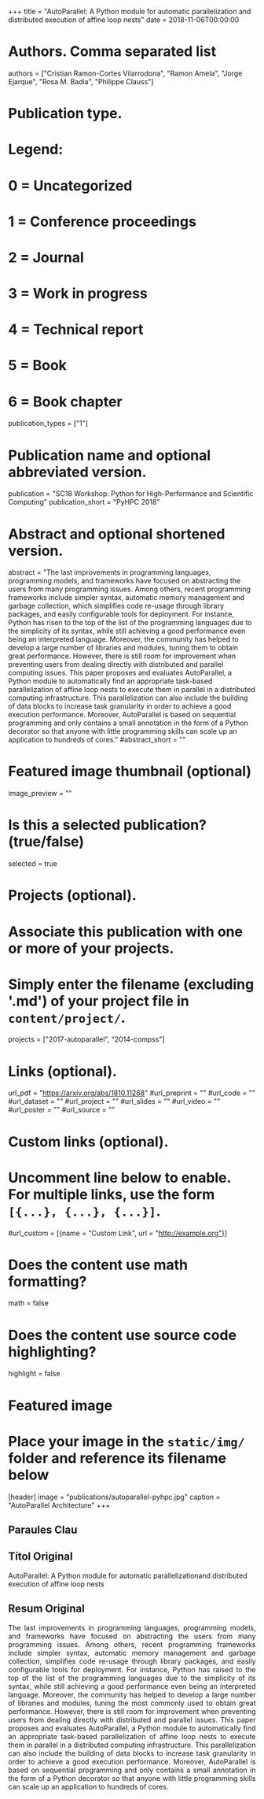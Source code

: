 +++
title = "AutoParallel: A Python module for automatic parallelization and distributed execution of affine loop nests"
date = 2018-11-06T00:00:00

# Authors. Comma separated list
authors = ["Cristian Ramon-Cortes Vilarrodona", "Ramon Amela", "Jorge Ejarque", "Rosa M. Badia", "Philippe Clauss"]

# Publication type.
# Legend:
# 0 = Uncategorized
# 1 = Conference proceedings
# 2 = Journal
# 3 = Work in progress
# 4 = Technical report
# 5 = Book
# 6 = Book chapter
publication_types = ["1"]

# Publication name and optional abbreviated version.
publication = "SC18 Workshop: Python for High-Performance and Scientific Computing"
publication_short = "PyHPC 2018"

# Abstract and optional shortened version.
abstract = "The last improvements in programming languages, programming models, and frameworks have focused on abstracting the users from many programming issues. Among others, recent programming frameworks include simpler syntax, automatic memory management and garbage collection, which simplifies code re-usage through library packages, and easily configurable tools for deployment. For instance, Python has risen to the top of the list of the programming languages due to the simplicity of its syntax, while still achieving a good performance even being an interpreted language. Moreover, the community has helped to develop a large number of libraries and modules, tuning them to obtain great performance. However, there is still room for improvement when preventing users from dealing directly with distributed and parallel computing issues. This paper proposes and evaluates AutoParallel, a Python module to automatically find an appropriate task-based parallelization of affine loop nests to execute them in parallel in a distributed computing infrastructure. This parallelization can also include the building of data blocks to increase task granularity in order to achieve a good execution performance. Moreover, AutoParallel is based on sequential programming and only contains a small annotation in the form of a Python decorator so that anyone with little programming skills can scale up an application to hundreds of cores."
#abstract_short = ""

# Featured image thumbnail (optional)
image_preview = ""

# Is this a selected publication? (true/false)
selected = true

# Projects (optional).
#   Associate this publication with one or more of your projects.
#   Simply enter the filename (excluding '.md') of your project file in `content/project/`.
projects = ["2017-autoparallel", "2014-compss"]

# Links (optional).
url_pdf = "https://arxiv.org/abs/1810.11268"
#url_preprint = ""
#url_code = ""
#url_dataset = ""
#url_project = ""
#url_slides = ""
#url_video = ""
#url_poster = ""
#url_source = ""

# Custom links (optional).
#   Uncomment line below to enable. For multiple links, use the form `[{...}, {...}, {...}]`.
#url_custom = [{name = "Custom Link", url = "http://example.org"}]

# Does the content use math formatting?
math = false

# Does the content use source code highlighting?
highlight = false

# Featured image
# Place your image in the `static/img/` folder and reference its filename below
[header]
image = "publications/autoparallel-pyhpc.jpg"
caption = "AutoParallel Architecture"
+++

<h2>Paraules Clau</h2>

<h2>Títol Original</h2>
AutoParallel: A Python module for automatic parallelizationand distributed execution of affine loop nests

<h2>Resum Original</h2>
<p align="justify">
The last improvements in programming languages, programming models, and frameworks have focused on abstracting the users from many programming issues. Among others, recent programming frameworks include simpler syntax, automatic memory management and garbage collection, simplifies code re-usage through library packages, and easily configurable tools for deployment. For instance, Python has raised to the top of the list of the programming languages due to the simplicity of its syntax, while still achieving a good performance even being an interpreted language. Moreover, the community has helped to develop a large number of libraries and modules, tuning the most commonly used to obtain great performance. However, there is still room for improvement when preventing users from dealing directly with distributed and parallel issues. This paper proposes and evaluates AutoParallel, a Python module to automatically find an appropriate task-based parallelization of affine loop nests to execute them in parallel in a distributed computing infrastructure. This parallelization can also include the building of data blocks to increase task granularity in order to achieve a good execution performance. Moreover, AutoParallel is based on sequential programming and only contains a small annotation in the form of a Python decorator so that anyone with little programming skills can scale up an application to hundreds of cores.
</p>
